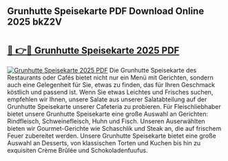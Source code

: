 ## Grunhutte Speisekarte PDF Download Online 2025 bkZ2V

# <h2><a href="http://gcan28o.nevu.top/?p=Grunhutte+Speisekarte">🔗 👉🔴 Grunhutte Speisekarte 2025 PDF</a></h2>

[![Grunhutte Speisekarte 2025 PDF](https://i.imgur.com/dBaPXMq.png)](http://gcan28o.nevu.top/?p=Grunhutte+Speisekarte)
Die Grunhutte Speisekarte des Restaurants oder Cafés bietet nicht nur ein Menü mit Gerichten, sondern auch eine Gelegenheit für Sie, etwas zu finden, das für Ihren Geschmack köstlich und passend ist. Wenn Sie etwas Leichtes und Frisches suchen, empfehlen wir Ihnen, unsere Salate aus unserer Salatabteilung auf der Grunhutte Speisekarte unserer Cafeteria zu probieren. Für Fleischliebhaber bietet unsere Grunhutte Speisekarte eine große Auswahl an Gerichten: Rindfleisch, Schweinefleisch, Huhn und Fisch. Unseren Auserwählten bieten wir Gourmet-Gerichte wie Schaschlik und Steak an, die auf frischem Feuer zubereitet werden. Unsere Grunhutte Speisekarte bietet eine große Auswahl an Desserts, von klassischen Torten und Kuchen bis hin zu exquisiten Crème Brûlée und Schokoladenfuufus.

